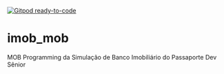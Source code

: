 [![Gitpod ready-to-code](https://img.shields.io/badge/Gitpod-ready--to--code-blue?logo=gitpod)](https://gitpod.io/#https://github.com/passaporte-dev-senior/imob_mob)

# imob_mob
MOB Programming da Simulação de Banco Imobiliário do Passaporte Dev Sênior
